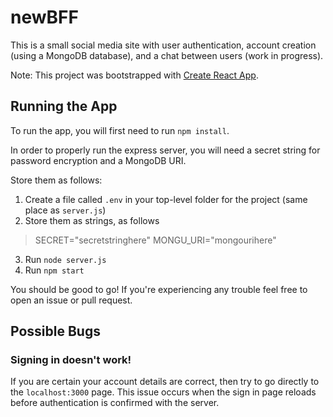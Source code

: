 # newBFF

This is a small social media site with user authentication, account creation (using a MongoDB database), and a chat between users (work in progress).

Note: This project was bootstrapped with [Create React App](https://github.com/facebook/create-react-app).


## Running the App

To run the app, you will first need to run `npm install`.

In order to properly run the express server, you will need a secret string for password encryption and a MongoDB URI.

Store them as follows:
1. Create a file called `.env` in your top-level folder for the project (same place as `server.js`)
2. Store them as strings, as follows
>SECRET="secretstringhere"
>MONGU_URI="mongourihere"
3. Run `node server.js`
4. Run `npm start`

You should be good to go! If you're experiencing any trouble feel free to open an issue or pull request.


## Possible Bugs

### Signing in doesn't work!

If you are certain your account details are correct, then try to go directly to the `localhost:3000` page. This issue occurs when the sign in page reloads before authentication is confirmed with the server.
